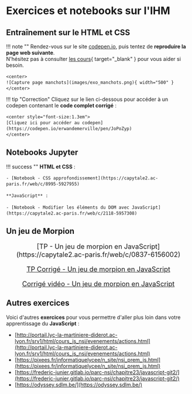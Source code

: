 # Exercices et notebooks sur l'IHM

## Entraînement sur le HTML et CSS

!!! note ""
    Rendez-vous sur le site [codepen.io](https://codepen.io/pen/), puis tentez de **reproduire la page web suivante**.  
    N'hésitez pas à consulter [les cours](htmlcss.md){ target="_blank" } pour vous aider si besoin.

    <center>
    ![Capture page manchots](images/exo_manchots.png){ width="500" }
    </center>

!!! tip "Correction"
    Cliquez sur le lien ci-dessous pour accéder à un codepen contenant le **code complet corrigé** :

    <center style="font-size:1.3em">
    [Cliquez ici pour accéder au codepen](https://codepen.io/erwandemerville/pen/JoPoZyp)
    </center>

## Notebooks Jupyter

!!! success ""
    **HTML et CSS** :

    - [Notebook - CSS approfondissement](https://capytale2.ac-paris.fr/web/c/8995-5927955)

    **JavaScript** :

    - [Notebook - Modifier les éléments du DOM avec JavaScript](https://capytale2.ac-paris.fr/web/c/2118-5957308)

## Un jeu de Morpion

<center style="font-size: 1.3em">
[TP - Un jeu de morpion en JavaScript](https://capytale2.ac-paris.fr/web/c/0837-6156002)

[TP Corrigé - Un jeu de morpion en JavaScript](https://capytale2.ac-paris.fr/web/c/fb52-6131476)

[Corrigé vidéo - Un jeu de morpion en JavaScript](https://youtu.be/WkEeT51Do-M)
</center>

## Autres exercices

Voici d'autres **exercices** pour vous permettre d'aller plus loin dans votre apprentissage du **JavaScript** :

- [http://portail.lyc-la-martiniere-diderot.ac-lyon.fr/srv1/html/cours_js_nsi/evenements/actions.html](http://portail.lyc-la-martiniere-diderot.ac-lyon.fr/srv1/html/cours_js_nsi/evenements/actions.html)
- [https://pixees.fr/informatiquelycee/n_site/nsi_prem_js.html](https://pixees.fr/informatiquelycee/n_site/nsi_prem_js.html)
- [https://frederic-junier.gitlab.io/parc-nsi/chapitre23/javascript-git2/](https://frederic-junier.gitlab.io/parc-nsi/chapitre23/javascript-git2/)
- [https://odyssey.sdlm.be/](https://odyssey.sdlm.be/)